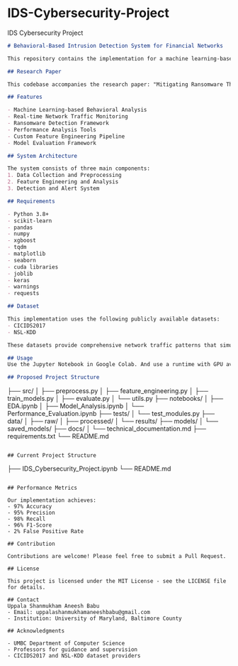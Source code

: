 # IDS-Cybersecurity-Project
IDS Cybersecurity Project

```markdown
# Behavioral-Based Intrusion Detection System for Financial Networks

This repository contains the implementation for a machine learning-based behavioral intrusion detection system (IDS) designed specifically for financial networks, focusing on ransomware threat mitigation.

## Research Paper

This codebase accompanies the research paper: "Mitigating Ransomware Threats Through Behavioral-Based Intrusion Detection Systems in Financial Networks"

## Features

- Machine Learning-based Behavioral Analysis
- Real-time Network Traffic Monitoring
- Ransomware Detection Framework
- Performance Analysis Tools
- Custom Feature Engineering Pipeline
- Model Evaluation Framework

## System Architecture

The system consists of three main components:
1. Data Collection and Preprocessing
2. Feature Engineering and Analysis
3. Detection and Alert System

## Requirements

- Python 3.8+
- scikit-learn
- pandas
- numpy
- xgboost
- tqdm
- matplotlib
- seaborn
- cuda libraries
- joblib
- keras
- warnings
- requests

## Dataset

This implementation uses the following publicly available datasets:
- CICIDS2017
- NSL-KDD

These datasets provide comprehensive network traffic patterns that simulate financial network environments.

## Usage
Use the Jupyter Notebook in Google Colab. And use a runtime with GPU availability. Enable High RAM options. Since the data is huge, you would need more RAM. Run the code after loading the dataset zips to file system. 

## Proposed Project Structure

```
├── src/
│   ├── preprocess.py
│   ├── feature_engineering.py
│   ├── train_models.py
│   ├── evaluate.py
│   └── utils.py
├── notebooks/
│   ├── EDA.ipynb
│   ├── Model_Analysis.ipynb
│   └── Performance_Evaluation.ipynb
├── tests/
│   └── test_modules.py
├── data/
│   ├── raw/
│   ├── processed/
│   └── results/
├── models/
│   └── saved_models/
├── docs/
│   └── technical_documentation.md
├── requirements.txt
└── README.md
```

## Current Project Structure

```
├── IDS_Cybersecurity_Project.ipynb
└── README.md
```

## Performance Metrics

Our implementation achieves:
- 97% Accuracy
- 95% Precision
- 98% Recall
- 96% F1-Score
- 2% False Positive Rate

## Contribution

Contributions are welcome! Please feel free to submit a Pull Request.

## License

This project is licensed under the MIT License - see the LICENSE file for details.

## Contact
Uppala Shanmukham Aneesh Babu
- Email: uppalashanmukhamaneeshbabu@gmail.com
- Institution: University of Maryland, Baltimore County

## Acknowledgments

- UMBC Department of Computer Science
- Professors for guidance and supervision
- CICIDS2017 and NSL-KDD dataset providers
